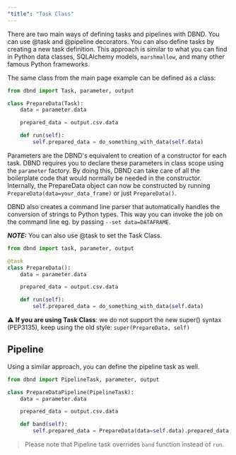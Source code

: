 ```yaml
---
"title": "Task Class"
---
```

There are two main ways of defining tasks and pipelines with DBND. You can use @task and @pipeline decorators. You can also define tasks by creating a new task definition.  This approach is similar to what you can find in Python data classes, SQLAlchemy models, `marshmallow`, and many other famous Python frameworks.

The same class from the main page example can be defined as a class:
<!-- xfail -->
```python
from dbnd import Task, parameter, output

class PrepareData(Task):
    data = parameter.data

    prepared_data = output.csv.data

    def run(self):
        self.prepared_data = do_something_with_data(self.data)
```

Parameters are the DBND's equivalent to creation of a constructor for each task. DBND requires you to declare these parameters in class scope using the `parameter` factory.  By doing this, DBND can take care of all the boilerplate code that would normally be needed in the constructor. Internally, the PrepareData object can now be constructed by running `PrepareData(data=your_data_frame)` or just `PrepareData()`.

DBND also creates a command line parser that automatically handles the conversion of strings to Python types. This way you can invoke the job on the command line eg. by passing `--set data=DATAFRAME`.

**_NOTE:_**  You can also use @task to set the Task Class.

<!-- xfail -->
```python
from dbnd import task, parameter, output

@task
class PrepareData():
    data = parameter.data

    prepared_data = output.csv.data

    def run(self):
        self.prepared_data = do_something_with_data(self.data)
```

:warning: **If you are using Task Class**: we do not support the new super() syntax (PEP3135), keep using the old style: `super(PrepareData, self)`

## Pipeline
Using a similar approach, you can define the pipeline task as well.

<!-- xfail -->
```python
from dbnd import PipelineTask, parameter, output

class PrepareDataPipeline(PipelineTask):
    data = parameter.data

    prepared_data = output.csv.data

    def band(self):
        self.prepared_data = PrepareData(data=self.data).prepared_data
```
> Please note that Pipeline task overrides `band` function instead of `run`.
